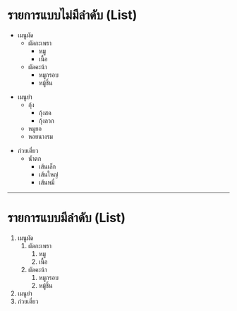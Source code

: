 # รายการแบบไม่มีลำดับ (List)

- เมนูผัด
    - ผัดกะเพรา
        - หมู
        - เนื้อ
    - ผัดคะน้า
        - หมูกรอบ
        - หมู้ชิ้น
* เมนูยำ
    * กุ้ง
        * กุ้งสด
        * กุ้งลวก
    * หมูยอ
    * หอยนางรม
+ ก๋วยเตี๋ยว
    + น้ำตก
        + เส้นเล็ก
        + เส้นใหญ่
        + เส้นหมี่

---

# รายการแบบมีลำดับ (List)

1. เมนูผัด
    1. ผัดกะเพรา
        1. หมู
        2. เนื้อ
    2. ผัดคะน้า
        1. หมูกรอบ
        2. หมู้ชิ้น
2. เมนูยำ
3. ก๋วยเตี๋ยว
